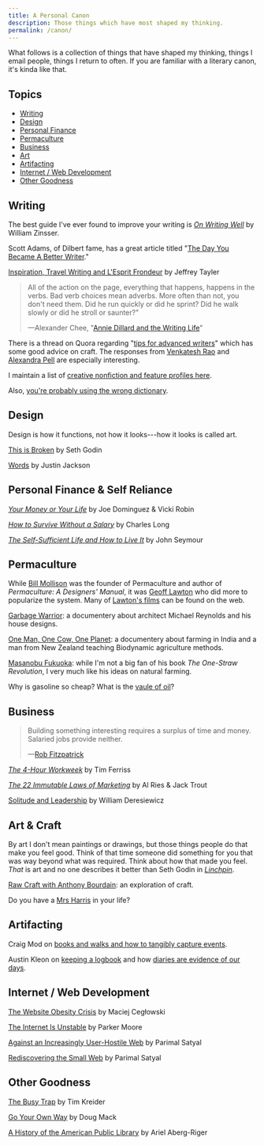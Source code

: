 ```yaml
---
title: A Personal Canon
description: Those things which have most shaped my thinking.
permalink: /canon/
---
```


What follows is a collection of things that have shaped my thinking, things I email people, things I return to often. If you are familiar with a literary canon, it's kinda like that.

## Topics

- [Writing](#writing)
- [Design](#design)
- [Personal Finance](#personal-finance--self-reliance)
- [Permaculture](#permaculture)
- [Business](#business)
- [Art](#art--craft)
- [Artifacting](#artifacting)
- [Internet / Web Development](#internet--web-development)
- [Other Goodness](#other-goodness)

## Writing

The best guide I've ever found to improve your writing is [_On Writing Well_](https://www.worldcat.org/title/on-writing-well-the-classic-guide-to-writing-nonfiction/oclc/958366043) by William Zinsser.

Scott Adams, of Dilbert fame, has a great article titled "[The Day You Became A Better Writer](http://dilbertblog.typepad.com/the_dilbert_blog/2007/06/the_day_you_bec.html)."

[Inspiration, Travel Writing and L'Esprit Frondeur](http://www.worldhum.com/features/speakers-corner/inspiration-travel-writing-and-lesprit-frondeur-20100216/) by Jeffrey Tayler

<blockquote>
  <p>All of the action on the page, everything that happens, happens in the verbs. Bad verb choices mean adverbs. More often than not, you don't need them. Did he run quickly or did he sprint? Did he walk slowly or did he stroll or saunter?"</p>
  <p class="cite">—Alexander Chee, "<a href="https://themorningnews.org/article/annie-dillard-and-the-writing-life">Annie Dillard and the Writing Life</a>"</p>
</blockquote>

There is a thread on Quora regarding "[tips for advanced writers](https://www.quora.com/What-are-some-tips-for-advanced-writers-How-do-you-push-your-writing-into-excellency-territory)" which has some good advice on craft. The responses from [Venkatesh Rao](https://www.quora.com/What-are-some-tips-for-advanced-writers-How-do-you-push-your-writing-into-excellency-territory/answer/Venkatesh-Rao) and [Alexandra Pell](https://www.quora.com/What-are-some-tips-for-advanced-writers-How-do-you-push-your-writing-into-excellency-territory/answer/Alexandra-Pell) are especially interesting.

I maintain a list of [creative nonfiction and feature profiles here](/creative-nonfiction/).

Also, [you're probably using the wrong dictionary](http://jsomers.net/blog/dictionary).

## Design

Design is how it functions, not how it looks---how it looks is called art.

[This is Broken](https://www.ted.com/talks/seth_godin_this_is_broken_1) by Seth Godin

[Words](https://justinjackson.ca/words.html) by Justin Jackson

## Personal Finance & Self Reliance

[_Your Money or Your Life_](https://www.worldcat.org/title/your-money-or-your-life-9-steps-to-transforming-your-relationship-with-money-and-achieving-financial-independence/oclc/1086472188) by Joe Dominguez & Vicki Robin

[_How to Survive Without a Salary_](https://www.worldcat.org/title/how-to-survive-without-a-salary/oclc/1064491571) by Charles Long

[_The Self-Sufficient Life and How to Live It_](https://www.worldcat.org/title/self-sufficient-life-and-how-to-live-it-the-complete-back-to-basics-guide/oclc/1020311752) by John Seymour

## Permaculture

While [Bill Mollison](https://en.wikipedia.org/wiki/Bill_Mollison) was the founder of Permaculture and author of _Permaculture: A Designers' Manual_, it was [Geoff Lawton](https://en.wikipedia.org/wiki/Geoff_Lawton) who did more to popularize the system. Many of [Lawton's films](https://en.wikipedia.org/wiki/Geoff_Lawton#Films) can be found on the web.

[Garbage Warrior](http://www.garbagewarrior.com/): a documentery about architect Michael Reynolds and his house designs.

[One Man, One Cow, One Planet](https://www.imdb.com/title/tt1201582/): a documentery about farming in India and a man from New Zealand teaching Biodynamic agriculture methods.

[Masanobu Fukuoka](https://en.wikipedia.org/wiki/Masanobu_Fukuoka): while I'm not a big fan of his book _The One-Straw Revolution_, I very much like his ideas on natural farming.

Why is gasoline so cheap? What is the [vaule of oil](https://www.youtube.com/watch?v=0agWKj966Ho)?

## Business

<blockquote>
  <p>Building something interesting requires a surplus of time and money. Salaried jobs provide neither.</p>
  <p class="cite">—<a href="https://web.archive.org/web/20131227140756/thestartuptoolkit.com/blog/2012/12/how-to-screw-up-your-life-by-getting-promoted/">Rob Fitzpatrick</a></p>
</blockquote>

[_The 4-Hour Workweek_](https://www.worldcat.org/title/4-hour-workweek-escape-9-5-live-anywhere-and-join-the-new-rich/oclc/944072533) by Tim Ferriss

[_The 22 Immutable Laws of Marketing_](https://www.worldcat.org/title/22-immutable-laws-of-marketing-violate-them-at-your-own-risk/oclc/1004798382) by Al Ries & Jack Trout

[Solitude and Leadership](https://theamericanscholar.org/solitude-and-leadership/) by William Deresiewicz

## Art & Craft

By art I don't mean paintings or drawings, but those things people do that make you feel good. Think of that time someone did something for you that was way beyond what was required. Think about how that made you feel. _That_ is art and no one describes it better than Seth Godin in [_Linchpin_](https://www.worldcat.org/title/linchpin-are-you-indispensable/oclc/1022214502).

[Raw Craft with Anthony Bourdain](https://www.youtube.com/playlist?list=PLdg0QhLNc29XuXmmv5Vu__bfNUeZI76ve): an exploration of craft.

Do you have a [Mrs Harris](https://www.youtube.com/watch?v=C79pemxkf3U) in your life?

## Artifacting

Craig Mod on [books and walks and how to tangibly capture events](https://craigmod.com/essays/books_experiences_edges/).

Austin Kleon on [keeping a logbook](https://austinkleon.com/2010/01/31/logbook/) and how [diaries are evidence of our days](https://austinkleon.com/2017/11/29/evidence/).

## Internet / Web Development

[The Website Obesity Crisis](https://idlewords.com/talks/website_obesity.htm) by Maciej Cegłowski

[The Internet Is Unstable](https://byparker.com/blog/2017/the-internet-is-unstable/) by Parker Moore

[Against an Increasingly User-Hostile Web](https://neustadt.fr/essays/against-a-user-hostile-web/) by Parimal Satyal

[Rediscovering the Small Web](https://neustadt.fr/essays/the-small-web/) by Parimal Satyal

## Other Goodness

[The Busy Trap](https://opinionator.blogs.nytimes.com/2012/06/30/the-busy-trap/) by Tim Kreider

[Go Your Own Way](https://themorningnews.org/article/go-your-own-way) by Doug Mack

[A History of the American Public Library](https://www.arielabergriger.com/article-libraries) by Ariel Aberg-Riger
